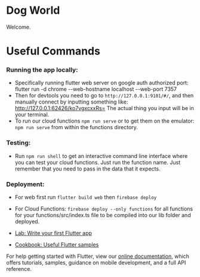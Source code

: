 # Dog World

Welcome.

# Useful Commands

### Running the app locally: 

- Specifically running flutter web server on google auth authorized port: flutter run -d chrome --web-hostname localhost --web-port 7357
- Then for devtools you need to go to `http://127.0.0.1:9101/#/`, and then manually connect by inputting something like: http://127.0.0.1:62426/ko7vgxcxxRs= The actual thing you input will be in your terminal.
- To run our cloud functions `npm run serve` or to get them on the emulator: `npm run serve` from within the functions directory.

### Testing:
- Run `npm run shell` to get an interactive command line interface where you can test your cloud functions. Just run the function name. Just remember that you need to pass in the data that it expects. 

### Deployment: 

- For web first run `flutter build web` then `firebase deploy`
- For Cloud Functions: `firebase deploy --only functions` for all functions for your functions/src/index.ts file to be compiled into our lib folder and deployed. 

- [Lab: Write your first Flutter app](https://flutter.dev/docs/get-started/codelab)
- [Cookbook: Useful Flutter samples](https://flutter.dev/docs/cookbook)

For help getting started with Flutter, view our
[online documentation](https://flutter.dev/docs), which offers tutorials,
samples, guidance on mobile development, and a full API reference.
